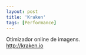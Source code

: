 ```yaml
---
layout: post
title: 'Kraken'
tags: [Performance]
---
```


Otimizador online de imagens.<br>
<http://kraken.io>
